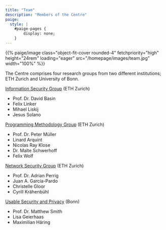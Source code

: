 ```yaml
---
title: "Team"
description: "Members of the Centre"
paige:
  style: |
    #paige-pages {
        display: none;
    }
---
```


<p>{{% paige/image class="object-fit-cover rounded-4" fetchpriority="high" height="24rem" loading="eager" src="/homepage/images/team.jpg" width="100%" %}}</p>

The Centre comprises four research groups from two different institutions; ETH Zurich and University of Bonn.

[Information Security Group](https://infsec.ethz.ch/) (ETH Zurich)
  * Prof. Dr. David Basin
  * Felix Linker
  * Mihael Liskij
  * Jesus Solano

[Programming Methodology Group](https://www.pm.inf.ethz.ch/) (ETH Zurich)
  * Prof. Dr. Peter Müller
  * Linard Arquint
  * Nicolas Ray Klose
  * Dr. Malte Schwerhoff
  * Felix Wolf

[Network Security Group](https://netsec.ethz.ch/) (ETH Zurich)
  * Prof. Dr. Adrian Perrig
  * Juan A. García-Pardo
  * Christelle Gloor
  * Cyrill Krähenbühl

[Usable Security and Privacy](https://www.besec.uni-bonn.de/) (Bonn)
  * Prof. Dr. Matthew Smith
  * Lisa Geierhaas
  * Maximilian Häring
